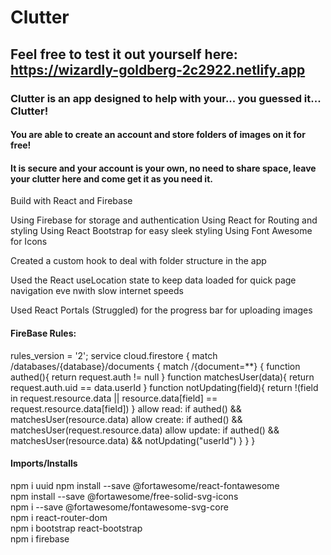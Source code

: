 # Clutter

## Feel free to test it out yourself here: https://wizardly-goldberg-2c2922.netlify.app 

### Clutter is an app designed to help with your... you guessed it... Clutter!
#### You are able to create an account and store folders of images on it for free!
#### It is secure and your account is your own, no need to share space, leave your clutter here and come get it as you need it.

Build with React and Firebase

Using Firebase for storage and authentication
Using React for Routing and styling
Using React Bootstrap for easy sleek styling
Using Font Awesome for Icons

Created a custom hook to deal with folder structure in the app

Used the React useLocation state to keep data loaded for quick page navigation eve nwith slow internet speeds

Used React Portals (Struggled) for the progress bar for uploading images

#### FireBase Rules:
rules_version = '2';
service cloud.firestore {
  match /databases/{database}/documents {
    match /{document=**} {
      function authed(){
      	return request.auth != null
      }
      function matchesUser(data){
      	return request.auth.uid == data.userId
      }
      function notUpdating(field){
      return !(field in request.resource.data || resource.data[field] == request.resource.data[field])
      }
      allow read: if authed() && matchesUser(resource.data)
      allow create: if authed() && matchesUser(request.resource.data)
      allow update: if authed() && matchesUser(resource.data) && notUpdating("userId")
    }
  }
}


#### Imports/Installs
npm i uuid
npm install --save @fortawesome/react-fontawesome    
npm install --save @fortawesome/free-solid-svg-icons    
npm i --save @fortawesome/fontawesome-svg-core     
npm i react-router-dom  
npm i bootstrap react-bootstrap      
npm i firebase    
